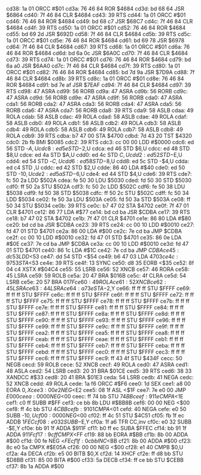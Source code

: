 cd38: 1a 01     ORCC   #$01
cd3a: 76 46 84  ROR    $4684
cd3d: bd 68 64  JSR    $6864
cd40: 7f 46 84  CLR    $4684
cd43: 39        RTS
cd44: 1a 01     ORCC   #$01
cd46: 76 46 84  ROR    $4684
cd49: bd 68 c7  JSR    $68C7
cd4c: 7f 46 84  CLR    $4684
cd4f: 39        RTS
cd50: 1a 01     ORCC   #$01
cd52: 76 46 84  ROR    $4684
cd55: bd 69 2d  JSR    $692D
cd58: 7f 46 84  CLR    $4684
cd5b: 39        RTS
cd5c: 1a 01     ORCC   #$01
cd5e: 76 46 84  ROR    $4684
cd61: bd 69 78  JSR    $6978
cd64: 7f 46 84  CLR    $4684
cd67: 39        RTS
cd68: 1a 01     ORCC   #$01
cd6a: 76 46 84  ROR    $4684
cd6d: bd 6a 0c  JSR    $6A0C
cd70: 7f 46 84  CLR    $4684
cd73: 39        RTS
cd74: 1a 01     ORCC   #$01
cd76: 76 46 84  ROR    $4684
cd79: bd 6a a0  JSR    $6AA0
cd7c: 7f 46 84  CLR    $4684
cd7f: 39        RTS
cd80: 1a 01     ORCC   #$01
cd82: 76 46 84  ROR    $4684
cd85: bd 7d 9a  JSR    $7D9A
cd88: 7f 46 84  CLR    $4684
cd8b: 39        RTS
cd8c: 1a 01     ORCC   #$01
cd8e: 76 46 84  ROR    $4684
cd91: bd 7e af  JSR    $7EAF
cd94: 7f 46 84  CLR    $4684
cd97: 39        RTS
cd98: 47        ASRA
cd99: 56        RORB
cd9a: 47        ASRA
cd9b: 56        RORB
cd9c: 47        ASRA
cd9d: 56        RORB
cd9e: 47        ASRA
cd9f: 56        RORB
cda0: 47        ASRA
cda1: 56        RORB
cda2: 47        ASRA
cda3: 56        RORB
cda4: 47        ASRA
cda5: 56        RORB
cda6: 47        ASRA
cda7: 56        RORB
cda8: 39        RTS
cda9: 58        ASLB
cdaa: 49        ROLA
cdab: 58        ASLB
cdac: 49        ROLA
cdad: 58        ASLB
cdae: 49        ROLA
cdaf: 58        ASLB
cdb0: 49        ROLA
cdb1: 58        ASLB
cdb2: 49        ROLA
cdb3: 58        ASLB
cdb4: 49        ROLA
cdb5: 58        ASLB
cdb6: 49        ROLA
cdb7: 58        ASLB
cdb8: 49        ROLA
cdb9: 39        RTS
cdba: b7 47 00  STA    $4700
cdbd: 7d 43 20  TST    $4320
cdc0: 2b fb     BMI    $0085
cdc2: 39        RTS
cdc3: cc 00 00  LDD    #$0000
cdc6: ed 56     STD    -$A,U
cdc8: ed 5e     STD    -$2,U
cdca: ed 46     STD    $6,U
cdcc: ed 48     STD    $8,U
cdce: ed 4a     STD    $A,U
cdd0: ed 4c     STD    $C,U
cdd2: ed 52     STD    -$E,U
cdd4: ed 54     STD    -$C,U
cdd6: ed 58     STD    -$8,U
cdd8: ed 5c     STD    -$4,U
cdda: ed c4     STD    ,U
cddc: ed 42     STD    $2,U
cdde: 86 40     LDA    #$40
cde0: ed 50     STD    -$10,U
cde2: ed 5a     STD    -$6,U
cde4: ed 44     STD    $4,U
cde6: 39        RTS
cde7: fc 50 2a  LDD    $502A
cdea: fe 50 30  LDU    $5030
cded: fd 50 30  STD    $5030
cdf0: ff 50 2a  STU    $502A
cdf3: fc 50 2c  LDD    $502C
cdf6: fe 50 38  LDU    $5038
cdf9: fd 50 38  STD    $5038
cdfc: ff 50 2c  STU    $502C
cdff: fc 50 34  LDD    $5034
ce02: fe 50 3a  LDU    $503A
ce05: fd 50 3a  STD    $503A
ce08: ff 50 34  STU    $5034
ce0b: 39        RTS
ce0c: b7 47 02  STA    $4702
ce0f: 7f 47 01  CLR    $4701
ce12: 86 77     LDA    #$77
ce14: bd cd ba  JSR    $CDBA
ce17: 39        RTS
ce18: b7 47 02  STA    $4702
ce1b: 7f 47 01  CLR    $4701
ce1e: 86 80     LDA    #$80
ce20: bd cd ba  JSR    $CDBA
ce23: 39        RTS
ce24: cc 00 10  LDD    #$0010
ce27: fd 47 01  STD    $4701
ce2a: 86 00     LDA    #$00
ce2c: 7e cd ba  JMP    $CDBA
ce2f: cc 00 10  LDD    #$0010
ce32: fd 47 01  STD    $4701
ce35: 86 0e     LDA    #$0E
ce37: 7e cd ba  JMP    $CDBA
ce3a: cc 00 10  LDD    #$0010
ce3d: fd 47 01  STD    $4701
ce40: 86 1c     LDA    #$1C
ce42: 7e cd ba  JMP    $CDBA
ce45: dc 53     LDD    <$53
ce47: dd 54     STD    <$54
ce49: b6 47 03  LDA    $4703
ce4c: 97 53     STA    <$53
ce4e: 39        RTS
ce4f: 13        SYNC
ce50: d8 35     EORB   <$35
ce52: 8f 04 c4  XSTX   #$04C4
ce55: 55        LSRB
ce56: 52        XNCB
ce57: 46        RORA
ce58: 45        LSRA
ce59: 59        ROLB
ce5a: 20 47     BRA    $016B
ce5c: 4f        CLRA
ce5d: 54        LSRB
ce5e: 20 57     BRA    $017F
ce60: 49        ROLA
ce61: 52        XNCB
ce62: 45        LSRA
ce63: 44        LSRA
ce64: a7 3e     STA    -$2,Y
ce66: ff ff ff  STU    $FFFF
ce69: ff ff ff  STU    $FFFF
ce6c: ff ff ff  STU    $FFFF
ce6f: ff ff ff  STU    $FFFF
ce72: ff ff ff  STU    $FFFF
ce75: ff ff ff  STU    $FFFF
ce78: ff ff ff  STU    $FFFF
ce7b: ff ff ff  STU    $FFFF
ce7e: ff ff ff  STU    $FFFF
ce81: ff ff ff  STU    $FFFF
ce84: ff ff ff  STU    $FFFF
ce87: ff ff ff  STU    $FFFF
ce8a: ff ff ff  STU    $FFFF
ce8d: ff ff ff  STU    $FFFF
ce90: ff ff ff  STU    $FFFF
ce93: ff ff ff  STU    $FFFF
ce96: ff ff ff  STU    $FFFF
ce99: ff ff ff  STU    $FFFF
ce9c: ff ff ff  STU    $FFFF
ce9f: ff ff ff  STU    $FFFF
cea2: ff ff ff  STU    $FFFF
cea5: ff ff ff  STU    $FFFF
cea8: ff ff ff  STU    $FFFF
ceab: ff ff ff  STU    $FFFF
ceae: ff ff ff  STU    $FFFF
ceb1: ff ff ff  STU    $FFFF
ceb4: ff ff ff  STU    $FFFF
ceb7: ff ff ff  STU    $FFFF
ceba: ff ff ff  STU    $FFFF
cebd: ff ff ff  STU    $FFFF
cec0: ff ff ff  STU    $FFFF
cec3: ff ff ff  STU    $FFFF
cec6: ff ff ff  STU    $FFFF
cec9: ff 43 4f  STU    $434F
cecc: 50        NEGB
cecd: 59        ROLB
cece: 52        XNCB
cecf: 49        ROLA
ced0: 47        ASRA
ced1: 48        ASLA
ced2: 54        LSRB
ced3: 20 31     BRA    $01CE
ced5: 39        RTS
ced6: 38 33     XANDCC #$33
ced8: 20 41     BRA    $01E3
ceda: 54        LSRB
cedb: 41        NEGA
cedc: 52        XNCB
cedd: 49        ROLA
cede: 1a f6     ORCC   #$F6
cee0: 1d        SEX
cee1: a8 00     EORA   $0,X
cee3: 00 e2     NEG    <$E2
cee5: 08 1f     ASL    <$1F
cee7: 7e e0 00  JMP    $E000
ceea: 00 00     NEG    <$00
ceec: ff 74 bb  STU    $74BB
ceef: 91 1e     CMPA   <$1E
cef1: c0 ff     SUBB   #$FF
cef3: ce bb 8b  LDU    #$BB8B
cef6: 00 00     NEG    <$00
cef8: ff 4c bb  STU    $4CBB
cefb: 91 01     CMPA   <$01
cefd: 40        NEGA
cefe: e0 50     SUBB   -$10,U
cf00: 00 00     NEG    <$00
cf02: ff 4c 51  STU    $4C51
cf05: fb 1f ec  ADDB   $1FEC
cf08: e0 32     SUBB   -$E,Y
cf0a: 1f a6     TFR    CC,inv
cf0c: e0 32     SUBB   -$E,Y
cf0e: bb 91 1f  ADDA   $911F
cf11: b0 ff ec  SUBA   $FFEC
cf14: bb 91 1f  ADDA   $911F
cf17: 9c ff     CMPX   <$FF
cf19: 88 bb     EORA   #$BB
cf1b: 8b 00     ADDA   #$00
cf1d: 00 fe     NEG    <$FE
cf1f: 0c bb     INC    <$BB
cf21: 8b 00     ADDA   #$00
cf23: 8c e0 5a  CMPX   #$E05A
cf26: 00 00     NEG    <$00
cf28: e1 40     CMPB   $0,U
cf2a: 4a        DECA
cf2b: e5 00     BITB   $0,X
cf2d: 14        XHCF
cf2e: ff d8 bb  STU    $D8BB
cf31: 85 00     BITA   #$00
cf33: 5a        DECB
cf34: ff ce bb  STU    $CEBB
cf37: 8b 1a     ADDA   #$00
